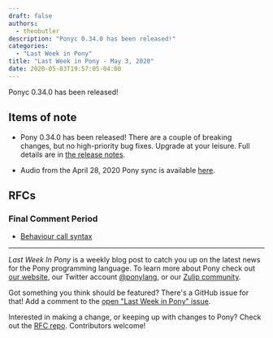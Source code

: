 ```yaml
---
draft: false
authors:
  - theobutler
description: "Ponyc 0.34.0 has been released!"
categories:
  - "Last Week in Pony"
title: "Last Week in Pony - May 3, 2020"
date: 2020-05-03T19:57:05-04:00
---
```


Ponyc 0.34.0 has been released!
<!-- more -->

## Items of note

- Pony 0.34.0 has been released! There are a couple of breaking changes, but no high-priority bug fixes. Upgrade at your leisure. Full details are in [the release notes](https://www.ponylang.io/blog/2020/05/0.34.0-released/).

- Audio from the April 28, 2020 Pony sync is available [here](https://sync-recordings.ponylang.io/r/2020_04_28.m4a).

## RFCs

### Final Comment Period

- [Behaviour call syntax](https://github.com/ponylang/rfcs/pull/163)

---

_Last Week In Pony_ is a weekly blog post to catch you up on the latest news for the Pony programming language. To learn more about Pony check out [our website](https://ponylang.io), our Twitter account [@ponylang](https://twitter.com/ponylang), or our [Zulip community](https://ponylang.zulipchat.com).

Got something you think should be featured? There's a GitHub issue for that! Add a comment to the [open "Last Week in Pony" issue](https://github.com/ponylang/ponylang.github.io/issues?q=is%3Aissue+is%3Aopen+label%3Alast-week-in-pony).

Interested in making a change, or keeping up with changes to Pony? Check out the [RFC repo](https://github.com/ponylang/rfcs). Contributors welcome!
